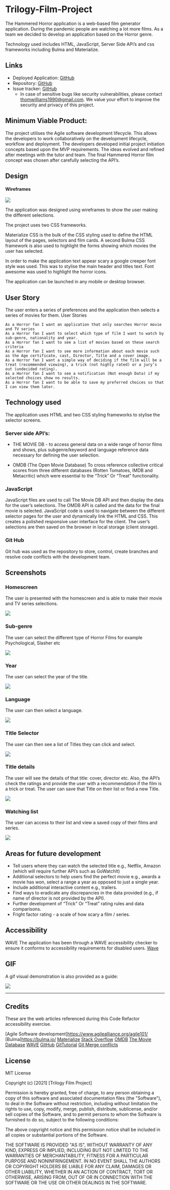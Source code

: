 # Trilogy-Film-Project

The Hammered Horror application is a web-based film generator application. During the pandemic people are watching a lot more films. As a team we decided to develop an application based on the Horror genre.

Technology used includes HTML, JavaScript, Server Side APi’s and css frameworks including Bulma and Materialize.

## Links

- Deployed Application: [GitHub](https://thomwilliams.github.io/trilogy-film-project/index.html)
- Repository: [GitHub](https://github.com/ThomWilliams/trilogy-film-project)
- Issue tracker: [GitHub](https://github.com/ThomWilliams/trilogy-film-project/issues)
  - In case of sensitive bugs like security vulnerabilities, please contact thomwilliams1990@gmail.com. We value your effort to improve the security and privacy of this project.

## Minimum Viable Product:

The project utilises the Agile software development lifecycle. This allows the developers to work collaboratively on the development lifecycle, workflow and deployment.
The developers developed initial project initiation concepts based upon the MVP requirements. The ideas evolved and refined after meetings with the tutor and team. The final Hammered Horror film concept was chosen after carefully selecting the API’s.

## Design

#### Wireframes
<img src="./assets/images/wireframes.png">

The application was designed using wireframes to show the user making the different selections.

The project uses two CSS frameworks.

Materialize CSS is the bulk of the CSS styling used to define the HTML layout of the pages, selectors and film cards. A second Bulma CSS framework is also used to highlight the forms showing which movies the user has selected.

In order to make the application text appear scary a google creeper font style was used. This was to stylise the main header and titles text. Font awesome was used to highlight the horror icons.

The application can be launched in any mobile or desktop browser.

## User Story

The user enters a series of preferences and the application then selects a series of movies for them.
User Stories

```
As a Horror fan I want an application that only searches Horror movie and TV series
As a Horror fan I want to select which type of film I want to watch by sub-genre, nationality and year.
As a Horror fan I want to see a list of movies based on these search criteria
As a Horror fan I want to see more information about each movie such as the Age certificate, cast, Director, Title and a cover image.
As a Horror fan I want a simple way of deciding if the film will be a treat (recommended viewing), a trick (not highly rated) or a jury’s out (undecided rating).
As a Horror fan I want to see a notification (Not enough Data) if my selected choices show no results.
As a Horror fan I want to be able to save my preferred choices so that I can view them later.
```

## Technology used

The application uses HTML and two CSS styling frameworks to stylise the selector screens.

### Server side API’s:

- THE MOVIE DB - to access general data on a wide range of horror films and shows, plus subgenre/keyword and language reference data necessary for defining the user selection.

- OMDB (The Open Movie Database)
  To cross reference collective critical scores from three different databases (Rotten Tomatoes, IMDB and Metacritic) which were essential to the “Trick” Or “Treat” functionality.

### JavaScript

JavaScript files are used to call The Movie DB API and then display the data for the user’s selections. The OMDB API is called and the data for the final movie is selected. JavaScript code is used to navigate between the different selector pages for the user and dynamically link the HTML and CSS. This creates a polished responsive user interface for the client.
The user’s selections are then saved on the browser in local storage (client storage).

### Git Hub

Git hub was used as the repository to store, control, create branches and resolve code conflicts with the development team.

## Screenshots

### Homescreen
The user is presented with the homescreen and is able to make their movie and TV series selections.

<img src="./assets/images/homescreen.png">

### Sub-genre

The user can select the different type of Horror Films for example Psychological, Slasher etc

<img src="./assets/images/Screenshot 2021-04-09 at 21.02.23.png">

### Year

The user can select the year of the title.

<img src="./assets/images/Screenshot 2021-04-09 at 21.43.52.png">

### Language

The user can then select a language.

<img src="./assets/images/Screenshot 2021-04-09 at 21.44.58.png">

### Title Selector

The user can then see a list of Titles they can click and select.

<img src="./assets/images/Screenshot 2021-04-09 at 21.52.05.png">

### Title details

The user will see the details of that title: cover, director etc. Also, the API’s check the ratings and provide the user with a recommendation if the film is a trick or treat.
The user can save that Title on their list or find a new Title.

<img src="./assets/images/Screenshot 2021-04-09 at 22.24.49.png">

### Watching list

The user can access to their list and view a saved copy of their films and series.

<img src="./assets/images/save list.png">

## Areas for future development

* Tell users where they can watch the selected title e.g., Netflix, Amazon (which will require further API’s such as GoWatchIt)
* Additional selectors to help users find the perfect movie e.g., awards a movie has won, select a range a year as opposed to just a single year.
* Include additional interactive content e.g., trailers.
* Find ways to eradicate any discrepancies in the data provided (e.g., if name of director is not provided by the API).
* Further development of “Trick” Or “Treat” rating rules and data comparisons.
* Fright factor rating - a scale of how scary a film / series.


## Accessibility

WAVE
The application has been through a WAVE accessibility checker to ensure it conforms to accessibility requirements for disabled users.
[Wave](https://wave.webaim.org/report#/https://thomwilliams.github.io/trilogy-film-project/index.html)

## GIF

A gif visual demonstration is also provided as a guide:

<img src="./assets/images/HAMMERED HORROR DEMO.gif">


---

## Credits

These are the web articles referenced during this Code Refactor accessibility exercise.

[Agile Software development]https://www.agilealliance.org/agile101/
[Bulma]https://bulma.io/
[Materialize](https://materializecss.com/getting-started.html)
[Stack Overflow](https://stackoverflow.com/)
[OMDB](http://www.omdbapi.com/)
[The Movie Database](https://www.themoviedb.org/?language=en-GB)
[WAVE](https://wave.webaim.org/)
[GitHub](https://git-scm.com/book/en/v2/Git-Branching-Branching-Workflows)
[GitTutorial](https://www.learnenough.com/git-tutorial/getting_started)
[Git Merge conflicts](https://docs.github.com/en/github/collaborating-with-issues-and-pull-requests/resolving-a-merge-conflict-using-the-command-line)

## License

MIT License

Copyright (c) [2021] [Trilogy Film Project]

Permission is hereby granted, free of charge, to any person obtaining a copy
of this software and associated documentation files (the "Software"), to deal
in the Software without restriction, including without limitation the rights
to use, copy, modify, merge, publish, distribute, sublicense, and/or sell
copies of the Software, and to permit persons to whom the Software is
furnished to do so, subject to the following conditions:

The above copyright notice and this permission notice shall be included in all
copies or substantial portions of the Software.

THE SOFTWARE IS PROVIDED "AS IS", WITHOUT WARRANTY OF ANY KIND, EXPRESS OR
IMPLIED, INCLUDING BUT NOT LIMITED TO THE WARRANTIES OF MERCHANTABILITY,
FITNESS FOR A PARTICULAR PURPOSE AND NONINFRINGEMENT. IN NO EVENT SHALL THE
AUTHORS OR COPYRIGHT HOLDERS BE LIABLE FOR ANY CLAIM, DAMAGES OR OTHER
LIABILITY, WHETHER IN AN ACTION OF CONTRACT, TORT OR OTHERWISE, ARISING FROM,
OUT OF OR IN CONNECTION WITH THE SOFTWARE OR THE USE OR OTHER DEALINGS IN THE
SOFTWARE.
